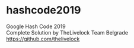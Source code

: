 # hashcode2019
Google Hash Code 2019    
Complete Solution by TheLivelock Team Belgrade
https://github.com/thelivelock
